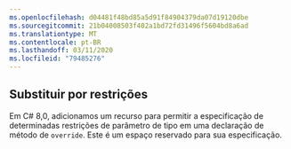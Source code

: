 ```yaml
---
ms.openlocfilehash: d04481f48bd85a5d91f84904379da07d19120dbe
ms.sourcegitcommit: 21b04008503f402a1bd72fd31496f5604bd8a6ad
ms.translationtype: MT
ms.contentlocale: pt-BR
ms.lasthandoff: 03/11/2020
ms.locfileid: "79485276"
---
```

## <a name="override-with-constraints"></a>Substituir por restrições

Em C# 8,0, adicionamos um recurso para permitir a especificação de determinadas restrições de parâmetro de tipo em uma declaração de método de `override`. Este é um espaço reservado para sua especificação.
